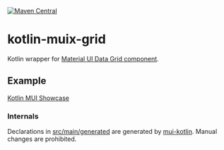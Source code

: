 [![Maven Central](https://img.shields.io/maven-central/v/org.jetbrains.kotlin-wrappers/kotlin-muix-grid)](https://mvnrepository.com/artifact/org.jetbrains.kotlin-wrappers/kotlin-muix-grid)

# kotlin-muix-grid

Kotlin wrapper for [Material UI Data Grid component](https://mui.com/components/data-grid/).

## Example

[Kotlin MUI Showcase](https://github.com/karakum-team/kotlin-mui-showcase)

### Internals

Declarations in [src/main/generated](./src/main/generated) are generated by [mui-kotlin](https://github.com/karakum-team/mui-kotlin). Manual changes are prohibited.</br>
